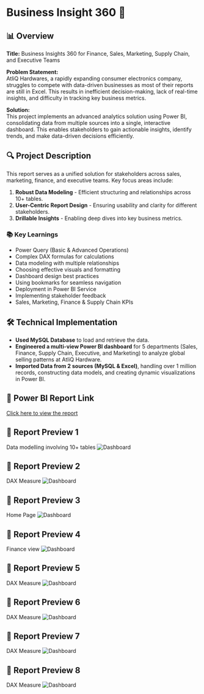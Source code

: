 # Business Insight 360 🚀

## 📊 Overview
**Title:** Business Insights 360 for Finance, Sales, Marketing, Supply Chain, and Executive Teams

**Problem Statement:**  
AtliQ Hardwares, a rapidly expanding consumer electronics company, struggles to compete with data-driven businesses as most of their reports are still in Excel. This results in inefficient decision-making, lack of real-time insights, and difficulty in tracking key business metrics.

**Solution:**  
This project implements an advanced analytics solution using Power BI, consolidating data from multiple sources into a single, interactive dashboard. This enables stakeholders to gain actionable insights, identify trends, and make data-driven decisions efficiently.

## 🔍 Project Description
This report serves as a unified solution for stakeholders across sales, marketing, finance, and executive teams. Key focus areas include:

1. **Robust Data Modeling** - Efficient structuring and relationships across 10+ tables.
2. **User-Centric Report Design** - Ensuring usability and clarity for different stakeholders.
3. **Drillable Insights** - Enabling deep dives into key business metrics.

### 📚 Key Learnings
- Power Query (Basic & Advanced Operations)
- Complex DAX formulas for calculations
- Data modeling with multiple relationships
- Choosing effective visuals and formatting
- Dashboard design best practices
- Using bookmarks for seamless navigation
- Deployment in Power BI Service
- Implementing stakeholder feedback
- Sales, Marketing, Finance & Supply Chain KPIs

## 🛠️ Technical Implementation
- **Used MySQL Database** to load and retrieve the data.
- **Engineered a multi-view Power BI dashboard** for 5 departments (Sales, Finance, Supply Chain, Executive, and Marketing) to analyze global selling patterns at AtliQ Hardware.
- **Imported Data from 2 sources (MySQL & Excel)**, handling over 1 million records, constructing data models, and creating dynamic visualizations in Power BI.

## 🔗 Power BI Report Link
[Click here to view the report](https://app.powerbi.com/view?r=XXXXX)

## 📸 Report Preview 1
Data modelling involving 10+ tables
![Dashboard](Images/Modeling.png)

## 📸 Report Preview 2
DAX Measure
![Dashboard](Images/DAX.png)

## 📸 Report Preview 3
Home Page
![Dashboard](Images/Home.jpg)

## 📸 Report Preview 4
Finance view
![Dashboard](Images/Finance.jpg)

## 📸 Report Preview 5
DAX Measure
![Dashboard](Images/DAX.png)

## 📸 Report Preview 6
DAX Measure
![Dashboard](Images/DAX.png)

## 📸 Report Preview 7
DAX Measure
![Dashboard](Images/DAX.png)

## 📸 Report Preview 8
DAX Measure
![Dashboard](Images/DAX.png)
